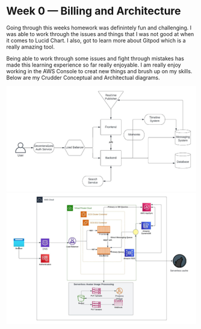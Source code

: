 # Week 0 — Billing and Architecture

Going through this weeks homework was definintely fun and challenging. I was able to work through the issues and things that I was not good at when it comes to Lucid Chart. I also, got to learn more about Gitpod which is a really amazing tool.

Being able to work through some issues and fight through mistakes has made this learning experience so far really enjoyable. I am really enjoy working in the AWS Console to creat new things and brush up on my skills. Below are my Crudder Conceptual and Architectual diagrams. 

![Crudder Conceptual Diagram](https://github.com/dbl-r13/aws-bootcamp-cruddur-2023/blob/main/Crudder%20Conceptual%20Diagram.jpeg)
![Crudder Logical Diagram](https://github.com/dbl-r13/aws-bootcamp-cruddur-2023/blob/main/Crudder%20Logical%20Diagram.jpeg)
